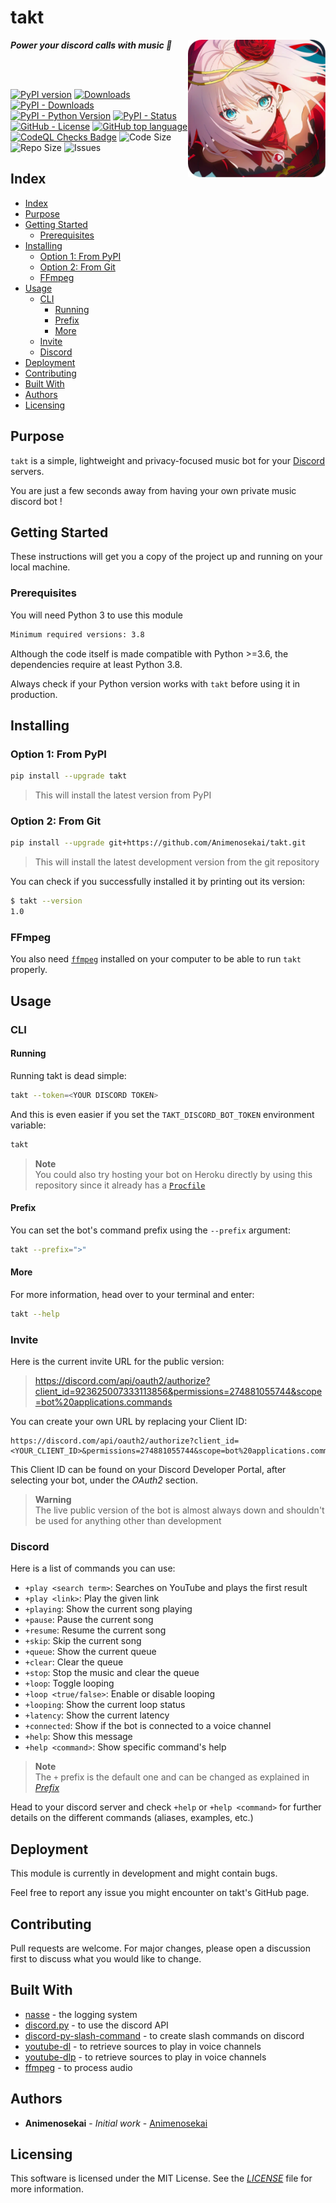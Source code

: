 # takt

<img align="right" src="./assets/icon_cosette.png" height="220px">

***Power your discord calls with music 🎐***

<br>
<br>

[![PyPI version](https://badge.fury.io/py/takt.svg)](https://pypi.org/project/takt/)
[![Downloads](https://static.pepy.tech/personalized-badge/takt?period=total&units=international_system&left_color=grey&right_color=blue&left_text=Total%20Downloads)](https://pepy.tech/project/takt)
[![PyPI - Downloads](https://img.shields.io/pypi/dm/takt)](https://pypistats.org/packages/takt)
[![PyPI - Python Version](https://img.shields.io/pypi/pyversions/takt)](https://pypi.org/project/takt/)
[![PyPI - Status](https://img.shields.io/pypi/status/takt)](https://pypi.org/project/takt/)
[![GitHub - License](https://img.shields.io/github/license/Animenosekai/takt)](https://github.com/Animenosekai/takt/blob/master/LICENSE)
[![GitHub top language](https://img.shields.io/github/languages/top/Animenosekai/takt)](https://github.com/Animenosekai/takt)
[![CodeQL Checks Badge](https://github.com/Animenosekai/takt/actions/workflows/codeql-analysis.yml/badge.svg)](https://github.com/Animenosekai/takt/actions/workflows/codeql-analysis.yml)
![Code Size](https://img.shields.io/github/languages/code-size/Animenosekai/takt)
![Repo Size](https://img.shields.io/github/repo-size/Animenosekai/takt)
![Issues](https://img.shields.io/github/issues/Animenosekai/takt)

## Index

- [Index](#index)
- [Purpose](#purpose)
- [Getting Started](#getting-started)
  - [Prerequisites](#prerequisites)
- [Installing](#installing)
  - [Option 1: From PyPI](#option-1-from-pypi)
  - [Option 2: From Git](#option-2-from-git)
  - [FFmpeg](#ffmpeg)
- [Usage](#usage)
  - [CLI](#cli)
    - [Running](#running)
    - [Prefix](#prefix)
    - [More](#more)
  - [Invite](#invite)
  - [Discord](#discord)
- [Deployment](#deployment)
- [Contributing](#contributing)
- [Built With](#built-with)
- [Authors](#authors)
- [Licensing](#licensing)

## Purpose

`takt` is a simple, lightweight and privacy-focused music bot for your [Discord](http://discord.com) servers.

You are just a few seconds away from having your own private music discord bot !

## Getting Started

These instructions will get you a copy of the project up and running on your local machine.

### Prerequisites

You will need Python 3 to use this module

```bash
Minimum required versions: 3.8
```

Although the code itself is made compatible with Python >=3.6, the dependencies require at least Python 3.8.

Always check if your Python version works with `takt` before using it in production.

## Installing

### Option 1: From PyPI

```bash
pip install --upgrade takt
```

> This will install the latest version from PyPI

### Option 2: From Git

```bash
pip install --upgrade git+https://github.com/Animenosekai/takt.git
```

> This will install the latest development version from the git repository

You can check if you successfully installed it by printing out its version:

```bash
$ takt --version
1.0
```

### FFmpeg

You also need [`ffmpeg`](http://ffmpeg.org) installed on your computer to be able to run `takt` properly.

## Usage

### CLI

#### Running

Running takt is dead simple:

```bash
takt --token=<YOUR DISCORD TOKEN>
```

And this is even easier if you set the `TAKT_DISCORD_BOT_TOKEN` environment variable:

```bash
takt
```

> **Note**  
> You could also try hosting your bot on Heroku directly by using this repository since it already has a [`Procfile`](https://github.com/Animenosekai/takt/blob/main/Procfile)

#### Prefix

You can set the bot's command prefix using the `--prefix` argument:

```bash
takt --prefix=">"
```

#### More

For more information, head over to your terminal and enter:

```bash
takt --help
```

### Invite

Here is the current invite URL for the public version:

> <https://discord.com/api/oauth2/authorize?client_id=923625007333113856&permissions=274881055744&scope=bot%20applications.commands>

You can create your own URL by replacing your Client ID:

```http
https://discord.com/api/oauth2/authorize?client_id=<YOUR_CLIENT_ID>&permissions=274881055744&scope=bot%20applications.commands
```

This Client ID can be found on your Discord Developer Portal, after selecting your bot, under the *OAuth2* section.

> **Warning**  
> The live public version of the bot is almost always down and shouldn't be used for anything other than development

### Discord

Here is a list of commands you can use:

- `+play <search term>`: Searches on YouTube and plays the first result
- `+play <link>`: Play the given link
- `+playing`: Show the current song playing
- `+pause`: Pause the current song
- `+resume`: Resume the current song
- `+skip`: Skip the current song
- `+queue`: Show the current queue
- `+clear`: Clear the queue
- `+stop`: Stop the music and clear the queue
- `+loop`: Toggle looping
- `+loop <true/false>`: Enable or disable looping
- `+looping`: Show the current loop status
- `+latency`: Show the current latency
- `+connected`: Show if the bot is connected to a voice channel
- `+help`: Show this message
- `+help <command>`: Show specific command's help

> **Note**  
> The `+` prefix is the default one and can be changed as explained in [*Prefix*](#prefix)

Head to your discord server and check `+help` or `+help <command>` for further details on the different commands (aliases, examples, etc.)

## Deployment

This module is currently in development and might contain bugs.

Feel free to report any issue you might encounter on takt's GitHub page.

## Contributing

Pull requests are welcome. For major changes, please open a discussion first to discuss what you would like to change.

## Built With

- [nasse](https://github.com/Animenosekai/nasse) - the logging system
- [discord.py](https://github.com/Rapptz/discord.py) - to use the discord API
- [discord-py-slash-command](https://github.com/interactions-py/interactions.py) - to create slash commands on discord
- [youtube-dl](https://github.com/ytdl-org/youtube-dl) - to retrieve sources to play in voice channels
- [youtube-dlp](https://github.com/yt-dlp/yt-dlp) - to retrieve sources to play in voice channels
- [ffmpeg](http://ffmpeg.org) - to process audio

## Authors

- **Animenosekai** - *Initial work* - [Animenosekai](https://github.com/Animenosekai)

## Licensing

This software is licensed under the MIT License. See the [*LICENSE*](./LICENSE) file for more information.

